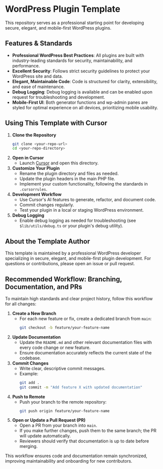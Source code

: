 # WordPress Plugin Template

This repository serves as a professional starting point for developing secure, elegant, and mobile-first WordPress plugins.

## Features & Standards
- **Professional WordPress Best Practices**: All plugins are built with industry-leading standards for security, maintainability, and performance.
- **Excellent Security**: Follows strict security guidelines to protect your WordPress site and data.
- **Elegant, Maintainable Code**: Code is structured for clarity, extensibility, and ease of maintenance.
- **Debug Logging**: Debug logging is available and can be enabled upon request for troubleshooting and development.
- **Mobile-First UI**: Both generator functions and wp-admin panes are styled for optimal experience on all devices, prioritizing mobile usability.

## Using This Template with Cursor

1. **Clone the Repository**
   ```sh
   git clone <your-repo-url>
   cd <your-repo-directory>
   ```
2. **Open in Cursor**
   - Launch [Cursor](https://cursor.so/) and open this directory.
3. **Customize Your Plugin**
   - Rename the plugin directory and files as needed.
   - Update the plugin headers in the main PHP file.
   - Implement your custom functionality, following the standards in `.cursorrules`.
4. **Development Workflow**
   - Use Cursor's AI features to generate, refactor, and document code.
   - Commit changes regularly.
   - Test your plugin in a local or staging WordPress environment.
5. **Debug Logging**
   - Enable debug logging as needed for troubleshooting (see `$lib/utils/debug.ts` or your plugin's debug utility).

## About the Template Author

This template is maintained by a professional WordPress developer specializing in secure, elegant, and mobile-first plugin development. For questions or contributions, please open an issue or pull request.

## Recommended Workflow: Branching, Documentation, and PRs

To maintain high standards and clear project history, follow this workflow for all changes:

1. **Create a New Branch**
   - For each new feature or fix, create a dedicated branch from `main`:
     ```sh
     git checkout -b feature/your-feature-name
     ```
2. **Update Documentation**
   - Update the `README.md` and other relevant documentation files with every code change or new feature.
   - Ensure documentation accurately reflects the current state of the codebase.
3. **Commit Changes**
   - Write clear, descriptive commit messages.
   - Example:
     ```sh
     git add .
     git commit -m "Add feature X with updated documentation"
     ```
4. **Push to Remote**
   - Push your branch to the remote repository:
     ```sh
     git push origin feature/your-feature-name
     ```
5. **Open or Update a Pull Request (PR)**
   - Open a PR from your branch into `main`.
   - If you make further changes, push them to the same branch; the PR will update automatically.
   - Reviewers should verify that documentation is up to date before merging.

This workflow ensures code and documentation remain synchronized, improving maintainability and onboarding for new contributors.
